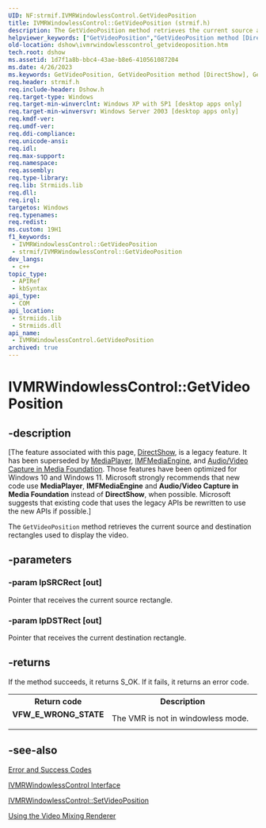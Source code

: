 ```yaml
---
UID: NF:strmif.IVMRWindowlessControl.GetVideoPosition
title: IVMRWindowlessControl::GetVideoPosition (strmif.h)
description: The GetVideoPosition method retrieves the current source and destination rectangles used to display the video.
helpviewer_keywords: ["GetVideoPosition","GetVideoPosition method [DirectShow]","GetVideoPosition method [DirectShow]","IVMRWindowlessControl interface","IVMRWindowlessControl interface [DirectShow]","GetVideoPosition method","IVMRWindowlessControl.GetVideoPosition","IVMRWindowlessControl::GetVideoPosition","IVMRWindowlessControlGetVideoPosition","dshow.ivmrwindowlesscontrol_getvideoposition","strmif/IVMRWindowlessControl::GetVideoPosition"]
old-location: dshow\ivmrwindowlesscontrol_getvideoposition.htm
tech.root: dshow
ms.assetid: 1d7f1a8b-bbc4-43ae-b8e6-410561087204
ms.date: 4/26/2023
ms.keywords: GetVideoPosition, GetVideoPosition method [DirectShow], GetVideoPosition method [DirectShow],IVMRWindowlessControl interface, IVMRWindowlessControl interface [DirectShow],GetVideoPosition method, IVMRWindowlessControl.GetVideoPosition, IVMRWindowlessControl::GetVideoPosition, IVMRWindowlessControlGetVideoPosition, dshow.ivmrwindowlesscontrol_getvideoposition, strmif/IVMRWindowlessControl::GetVideoPosition
req.header: strmif.h
req.include-header: Dshow.h
req.target-type: Windows
req.target-min-winverclnt: Windows XP with SP1 [desktop apps only]
req.target-min-winversvr: Windows Server 2003 [desktop apps only]
req.kmdf-ver: 
req.umdf-ver: 
req.ddi-compliance: 
req.unicode-ansi: 
req.idl: 
req.max-support: 
req.namespace: 
req.assembly: 
req.type-library: 
req.lib: Strmiids.lib
req.dll: 
req.irql: 
targetos: Windows
req.typenames: 
req.redist: 
ms.custom: 19H1
f1_keywords:
 - IVMRWindowlessControl::GetVideoPosition
 - strmif/IVMRWindowlessControl::GetVideoPosition
dev_langs:
 - c++
topic_type:
 - APIRef
 - kbSyntax
api_type:
 - COM
api_location:
 - Strmiids.lib
 - Strmiids.dll
api_name:
 - IVMRWindowlessControl.GetVideoPosition
archived: true
---
```


# IVMRWindowlessControl::GetVideoPosition


## -description

\[The feature associated with this page, [DirectShow](/windows/win32/directshow/directshow), is a legacy feature. It has been superseded by [MediaPlayer](/uwp/api/Windows.Media.Playback.MediaPlayer), [IMFMediaEngine](/windows/win32/api/mfmediaengine/nn-mfmediaengine-imfmediaengine), and [Audio/Video Capture in Media Foundation](/windows/win32/medfound/audio-video-capture-in-media-foundation). Those features have been optimized for Windows 10 and Windows 11. Microsoft strongly recommends that new code use **MediaPlayer**, **IMFMediaEngine** and **Audio/Video Capture in Media Foundation** instead of **DirectShow**, when possible. Microsoft suggests that existing code that uses the legacy APIs be rewritten to use the new APIs if possible.\]

The <code>GetVideoPosition</code> method retrieves the current source and destination rectangles used to display the video.

## -parameters

### -param lpSRCRect [out]

Pointer that receives the current source rectangle.

### -param lpDSTRect [out]

Pointer that receives the current destination rectangle.

## -returns

If the method succeeds, it returns S_OK. If it fails, it returns an error code.

<table>
<tr>
<th>Return code</th>
<th>Description</th>
</tr>
<tr>
<td width="40%">
<dl>
<dt><b>VFW_E_WRONG_STATE</b></dt>
</dl>
</td>
<td width="60%">
The VMR is not in windowless mode.

</td>
</tr>
</table>

## -see-also

<a href="/windows/desktop/DirectShow/error-and-success-codes">Error and Success Codes</a>



<a href="/windows/desktop/api/strmif/nn-strmif-ivmrwindowlesscontrol">IVMRWindowlessControl Interface</a>



<a href="/windows/desktop/api/strmif/nf-strmif-ivmrwindowlesscontrol-setvideoposition">IVMRWindowlessControl::SetVideoPosition</a>



<a href="/windows/desktop/DirectShow/using-the-video-mixing-renderer">Using the Video Mixing Renderer</a>